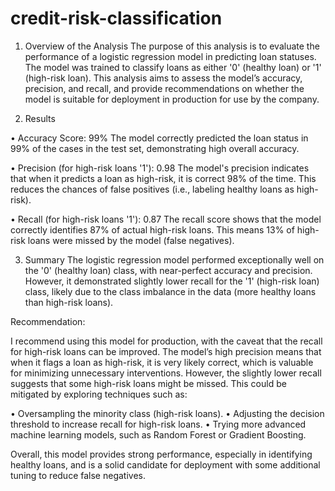 # credit-risk-classification

1. Overview of the Analysis
The purpose of this analysis is to evaluate the performance of a logistic regression model in predicting loan statuses. The model was trained to classify loans as either '0' (healthy loan) or '1' (high-risk loan). This analysis aims to assess the model’s accuracy, precision, and recall, and provide recommendations on whether the model is suitable for deployment in production for use by the company.

2. Results

•	Accuracy Score: 99%
The model correctly predicted the loan status in 99% of the cases in the test set, demonstrating high overall accuracy.

•	Precision (for high-risk loans '1'): 0.98
The model's precision indicates that when it predicts a loan as high-risk, it is correct 98% of the time. This reduces the chances of false positives (i.e., labeling healthy loans as high-risk).

•	Recall (for high-risk loans '1'): 0.87
The recall score shows that the model correctly identifies 87% of actual high-risk loans. This means 13% of high-risk loans were missed by the model (false negatives).


3. Summary
The logistic regression model performed exceptionally well on the '0' (healthy loan) class, with near-perfect accuracy and precision. However, it demonstrated slightly lower recall for the '1' (high-risk loan) class, likely due to the class imbalance in the data (more healthy loans than high-risk loans).

Recommendation:

I recommend using this model for production, with the caveat that the recall for high-risk loans can be improved. The model’s high precision means that when it flags a loan as high-risk, it is very likely correct, which is valuable for minimizing unnecessary interventions. However, the slightly lower recall suggests that some high-risk loans might be missed. This could be mitigated by exploring techniques such as:

•	Oversampling the minority class (high-risk loans).
•	Adjusting the decision threshold to increase recall for high-risk loans.
•	Trying more advanced machine learning models, such as Random Forest or Gradient Boosting.

Overall, this model provides strong performance, especially in identifying healthy loans, and is a solid candidate for deployment with some additional tuning to reduce false negatives.

